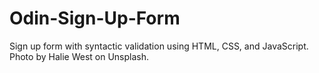 # Odin-Sign-Up-Form
Sign up form with syntactic validation using HTML, CSS, and JavaScript.
Photo by Halie West on Unsplash.
